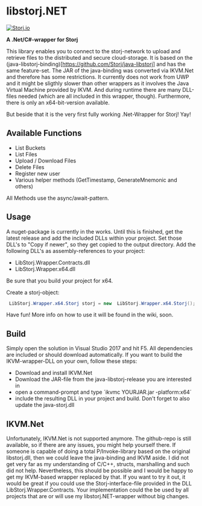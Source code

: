# libstorj.NET
[![Storj.io](https://storj.io/img/storj-badge.svg)](https://storj.io)

**A .Net/C#-wrapper for Storj**

This library enables you to connect to the storj-network to upload and retrieve files to the distributed and secure cloud-storage. It is based on the (java-libstorj-binding)[https://github.com/Storj/java-libstorj] and has the same feature-set. The JAR of the java-binding was converted via IKVM.Net and therefore has some restrictions. It currently does not work from UWP and it might be sligthly slower than other wrappers as it involves the Java Virtual Machine provided by IKVM. And during runtime there are many DLL-files needed (which are all included in this wrapper, though). Furthermore, there is only an x64-bit-version available.

But beside that it is the very first fully working .Net-Wrapper for Storj! Yay!

## Available Functions

* List Buckets
* List Files
* Upload / Download Files
* Delete Files
* Register new user
* Various helper methods (GetTimestamp, GenerateMnemonic and others)

All Methods use the async/await-pattern.

## Usage

A nuget-package is currently in the works. Until this is finished, get the latest release and add the included DLLs within your project. Set those DLL's to "Copy if newer", so they get copied to the output directory. Add the following DLL's as assembly-references to your project:

* LibStorj.Wrapper.Contracts.dll
* LibStorj.Wrapper.x64.dll

Be sure that you build your project for x64.

Create a storj-object:

```csharp
 LibStorj.Wrapper.x64.Storj storj = new  LibStorj.Wrapper.x64.Storj();
```
 
 Have fun! More info on how to use it will be found in the wiki, soon.
 
 ## Build
 
 Simply open the solution in Visual Studio 2017 and hit F5. All dependencies are included or should download automatically. If you want to build the IKVM-wrapper-DLL on your own, follow these steps:
 * Download and install IKVM.Net
 * Download the JAR-file from the java-libstorj-release you are interested in
 * open a command-prompt and type ´ikvmc YOURJAR.jar -platform:x64´
 * include the resulting DLL in your project and build. Don't forget to also update the java-storj.dll
 
 ## IKVM.Net
 
 Unfortunately, IKVM.Net is not supported anymore. The github-repo is still available, so if there are any issues, you might help yourself there. If someone is capable of doing a total P/Invoke-library based on the original libstorj.dll, then we could leave the java-binding and IKVM aside. I did not get very far as my understanding of C/C++, structs, marshalling and such did not help. Nevertheless, this should be possible and I would be happy to get my IKVM-based wrapper replaced by that. If you want to try it out, it would be great if you could use the Storj-interface-file provided in the DLL LibStorj.Wrapper.Contracts. Your implementation could the be used by all projects that are or will use my libstorj.NET-wrapper without big changes.
